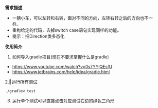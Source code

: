 **需求描述**
* 一辆小车，可以左转和右转，面对不同的方向，左转右转之后的方向也不一样。
* 重构给定的代码，去掉switch case语句实现同样的功能。
* 提示：把Direction类多态化

**使用简介**  
1. 如何导入gradle项目(现在不要求掌握什么是gradle)
- https://www.youtube.com/watch?v=0s7YYjQEsfU
- https://www.jetbrains.com/help/idea/gradle.html

2.运行所有测试  
```
./gradlew test
```
3. 运行单个测试可以直接点击对应测试右边的绿色三角形
